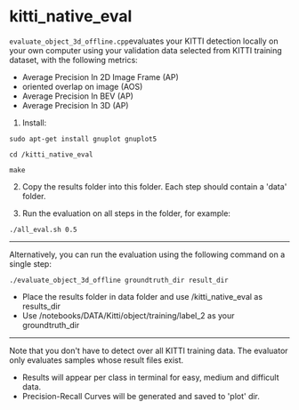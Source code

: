 # kitti_native_eval

`evaluate_object_3d_offline.cpp`evaluates your KITTI detection locally on your own computer using your validation data selected from KITTI training dataset, with the following metrics:

- Average Precision In 2D Image Frame (AP)
- oriented overlap on image (AOS)
- Average Precision In BEV (AP)
- Average Precision In 3D (AP)

1. Install:
```
sudo apt-get install gnuplot gnuplot5

cd /kitti_native_eval

make
```

2. Copy the results folder into this folder. Each step should contain a 'data' folder.

3. Run the evaluation on all steps in the folder, for example:
```
./all_eval.sh 0.5
```
---
Alternatively, you can run the evaluation using the following command on a single step:
```
./evaluate_object_3d_offline groundtruth_dir result_dir
```

- Place the results folder in data folder and use /kitti_native_eval as results_dir
- Use /notebooks/DATA/Kitti/object/training/label_2  as your groundtruth_dir

---

Note that you don't have to detect over all KITTI training data. The evaluator only evaluates samples whose result files exist.

- Results will appear per class in terminal for easy, medium and difficult data.
- Precision-Recall Curves will be generated and saved to 'plot' dir.
